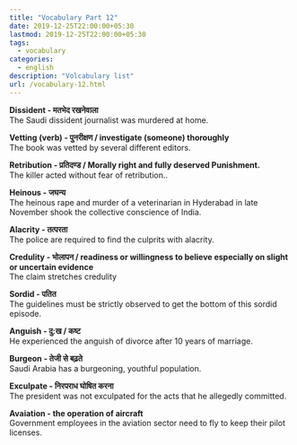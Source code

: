 ```yaml
---
title: "Vocabulary Part 12"
date: 2019-12-25T22:00:00+05:30
lastmod: 2019-12-25T22:00:00+05:30
tags:
  - vocabulary
categories:
  - english
description: "Volcabulary list"
url: /vocabulary-12.html
---
```


**Dissident - मतभेद रखनेवाला**  
The Saudi dissident journalist was murdered at home.

**Vetting (verb) - पुनरीक्षण / investigate (someone) thoroughly**  
The book was vetted by several different editors.

**Retribution - प्रतिदण्ड / Morally right and fully deserved Punishment.**  
The killer acted without fear of retribution..

**Heinous - जघन्य**  
The heinous rape and murder of a veterinarian in Hyderabad in late November shook the collective conscience of India.

**Alacrity - तत्परता**  
The police are required to find the culprits with alacrity.

**Credulity - भोलापन / readiness or willingness to believe especially on slight or uncertain evidence**  
The claim stretches credulity

**Sordid - पतित**  
The guidelines must be strictly observed to get the bottom of this sordid episode.

**Anguish - दु:ख / कष्ट**  
He experienced the anguish of divorce after 10 years of marriage.

**Burgeon - तेजी से बढ़ते**  
Saudi Arabia has a burgeoning, youthful population.

**Exculpate - निरपराध घोषित करना**  
The president was not exculpated for the acts that he allegedly committed.

**Avaiation - the operation of aircraft**  
Government employees in the aviation sector need to fly to keep their pilot licenses.
